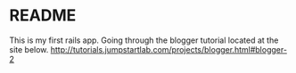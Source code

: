 # README

This is my first rails app. Going through the blogger tutorial located at the site below.
http://tutorials.jumpstartlab.com/projects/blogger.html#blogger-2
